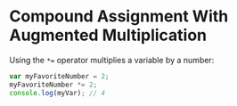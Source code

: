 # Compound Assignment With Augmented Multiplication

Using the `*=` operator multiplies a variable by a number:

```js
var myFavoriteNumber = 2;
myFavoriteNumber *= 2;
console.log(myVar); // 4
```
